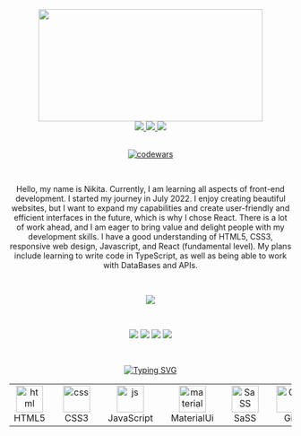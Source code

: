 <div align="center" dir="auto">
 
 <img src="https://user-images.githubusercontent.com/109273510/219876919-a2c4de08-4dc4-469d-b991-c1694a02c921.gif" width="400px" height="200px">
 <br />

 <a href="https://www.facebook.com/nikita.prokhorskiy/" target="_blank" >
  <img src="https://img.shields.io/badge/Facebook-turquoise.svg?&amp;style=for-the-badge&amp;logo=Facebook&amp;logoColor=white" />
 </a>

 <a href="https://t.me/proxxximo" target="_blank">
  <img src="https://img.shields.io/badge/Telegram-turquoise.svg?&amp;style=for-the-badge&amp;logo=Telegram&amp;logoColor=white" />
 </a>

 <a href="https://www.linkedin.com/in/nikita-prokhorskiy-624ab2265/" target="_blank">
  <img src="https://img.shields.io/badge/LinkedIn-turquoise.svg?&amp;style=for-the-badge&amp;logo=LinkedIn&amp;logoColor=white" />
 </a> 
 <div />

 <br />
 
 [![codewars](https://www.codewars.com/users/proxxximo/badges/large)](https://www.codewars.com/users/proxxximo)   

<br />

Hello, my name is Nikita. Currently, I am learning all aspects of front-end development. I started my journey in July 2022. I enjoy creating beautiful websites, but I want to expand my capabilities and create user-friendly and efficient interfaces in the future, which is why I chose React. There is a lot of work ahead, and I am eager to bring value and delight people with my development skills. I have a good understanding of HTML5, CSS3, responsive web design, Javascript, and React (fundamental level). My plans include learning to write code in TypeScript, as well as being able to work with DataBases and APIs.

<br />

![](http://github-profile-summary-cards.vercel.app/api/cards/profile-details?username=proxxximo&theme=2077)

<br />

![](http://github-profile-summary-cards.vercel.app/api/cards/repos-per-language?username=proxxximo&theme=2077)
![](http://github-profile-summary-cards.vercel.app/api/cards/most-commit-language?username=proxxximo&theme=2077)
![](http://github-profile-summary-cards.vercel.app/api/cards/stats?username=proxxximo&theme=2077)
![](http://github-profile-summary-cards.vercel.app/api/cards/productive-time?username=proxxximo&theme=2077&utcOffset=8)

<br />
 

[![Typing SVG](https://readme-typing-svg.herokuapp.com?font=Fira+Code&weight=500&size=24&pause=1000&color=0EF6F7&width=435&lines=🚀+Languages+and+Tools+🚀)](https://git.io/typing-svg)
 
 <table width="100%">
  <tr>
    <td align="center" width="96">
      <img src="https://user-images.githubusercontent.com/109273510/219883802-364eb8cc-d746-40a1-96af-c58e55b02bdc.png"
         width="48"
         height="48"
         alt="html"
      />
     <br /> HTML5
    <td/>
    <td align="center" width="96">
      <img src="https://user-images.githubusercontent.com/109273510/219883936-26f9543c-9b0d-418f-8caf-164b47c5102a.png"
         width="48"
         height="48"
         alt="css"
      />
     <br /> CSS3
    <td/>
    <td align="center" width="96">
      <img src="https://user-images.githubusercontent.com/109273510/219884120-ad88bc23-98fc-4042-b975-1d5bfecc7c76.png"
         width="48"
         height="48"
         alt="js"
      /> JavaScript
    <td/>
    <td align="center" width="96">
      <img src="https://user-images.githubusercontent.com/109273510/219884288-f6bdb9cf-8352-45ad-9db5-040ea550afa6.png"
         width="48"
         height="48"
         alt="material"
      /> MaterialUi 
     <br /> 
    <td/>
    <td align="center" width="96">
      <img src="https://user-images.githubusercontent.com/109273510/219884483-b22c43d5-1100-42a6-8017-b393be210e7f.png"
         width="48"
         height="48"
         alt="SaSS"
      />
     <br /> SaSS
    <td/>
   <td align="center" width="96">
      <img src="https://user-images.githubusercontent.com/109273510/219884704-b5d3c1fd-9d00-4af5-8e6b-35d883a7a972.png"
         width="48"
         height="48"
         alt="Git"
      />
     <br /> Git
    <td/>
  <tr/>
 <table />
 
 <div/>
